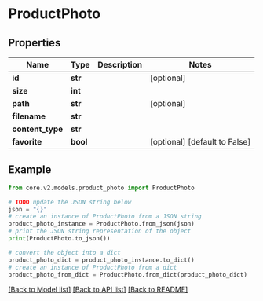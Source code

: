 # ProductPhoto


## Properties

Name | Type | Description | Notes
------------ | ------------- | ------------- | -------------
**id** | **str** |  | [optional] 
**size** | **int** |  | 
**path** | **str** |  | [optional] 
**filename** | **str** |  | 
**content_type** | **str** |  | 
**favorite** | **bool** |  | [optional] [default to False]

## Example

```python
from core.v2.models.product_photo import ProductPhoto

# TODO update the JSON string below
json = "{}"
# create an instance of ProductPhoto from a JSON string
product_photo_instance = ProductPhoto.from_json(json)
# print the JSON string representation of the object
print(ProductPhoto.to_json())

# convert the object into a dict
product_photo_dict = product_photo_instance.to_dict()
# create an instance of ProductPhoto from a dict
product_photo_from_dict = ProductPhoto.from_dict(product_photo_dict)
```
[[Back to Model list]](../README.md#documentation-for-models) [[Back to API list]](../README.md#documentation-for-api-endpoints) [[Back to README]](../README.md)


